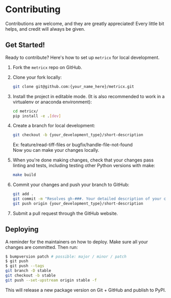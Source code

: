 # Contributing

Contributions are welcome, and they are greatly appreciated! Every little bit
helps, and credit will always be given.

## Get Started!
Ready to contribute? Here's how to set up `metricx` for local development.

1. Fork the `metricx` repo on GitHub.

2. Clone your fork locally:

    ```bash
    git clone git@github.com:{your_name_here}/metricx.git
    ```

3. Install the project in editable mode. (It is also recommended to work in a virtualenv or anaconda environment):

    ```bash
    cd metricx/
    pip install -e .[dev]
    ```

4. Create a branch for local development:

    ```bash
    git checkout -b {your_development_type}/short-description
    ```

    Ex: feature/read-tiff-files or bugfix/handle-file-not-found<br>
    Now you can make your changes locally.

5. When you're done making changes, check that your changes pass linting and
   tests, including testing other Python versions with make:

    ```bash
    make build
    ```

6. Commit your changes and push your branch to GitHub:

    ```bash
    git add .
    git commit -m "Resolves gh-###. Your detailed description of your changes."
    git push origin {your_development_type}/short-description
    ```

7. Submit a pull request through the GitHub website.

## Deploying

A reminder for the maintainers on how to deploy.
Make sure all your changes are committed.
Then run:

```bash
$ bumpversion patch # possible: major / minor / patch
$ git push
$ git push --tags
git branch -D stable
git checkout -b stable
git push --set-upstream origin stable -f
```

This will release a new package version on Git + GitHub and publish to PyPI.
